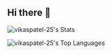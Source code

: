 ## Hi there 👋

![vikaspatel-25's Stats](https://github-readme-stats.vercel.app/api?username=vikaspatel-25&theme=vue-dark&show_icons=true&hide_border=true&%20count_private=true)

![vikaspatel-25's Top Languages](https://github-readme-stats.vercel.app/api/top-langs/?username=vikaspatel-25&theme=vue-dark&show_icons=true&hide_border=true&%20count_private=true)
